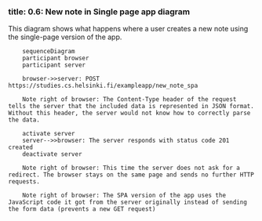 ### title: 0.6: New note in Single page app diagram

This diagram shows what happens where a user creates a new note using the single-page version of the app.

```mermaid
    sequenceDiagram
    participant browser
    participant server

    browser->>server: POST https://studies.cs.helsinki.fi/exampleapp/new_note_spa

    Note right of browser: The Content-Type header of the request tells the server that the included data is represented in JSON format. Without this header, the server would not know how to correctly parse the data.

    activate server
    server-->>browser: The server responds with status code 201 created
    deactivate server

    Note right of browser: This time the server does not ask for a redirect. The browser stays on the same page and sends no further HTTP requests.

    Note right of browser: The SPA version of the app uses the JavaScript code it got from the server originally instead of sending the form data (prevents a new GET request)

```
